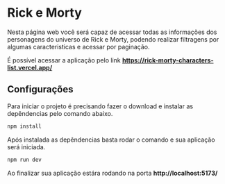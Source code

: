 # Rick e Morty

Nesta página web você será capaz de acessar todas as informações dos personagens do universo de Rick e Morty, podendo realizar filtragens por algumas caracteristicas e acessar por paginação.

É possível acessar a aplicação pelo link **https://rick-morty-characters-list.vercel.app/**

## Configurações

Para iniciar o projeto é precisando fazer o download e instalar as depêndencias pelo comando abaixo.

```bash
npm install
```

Após instalada as depêndencias basta rodar o comando e sua aplicação será iniciada.

```bash
npm run dev
```

Ao finalizar sua aplicação estára rodando na porta **http://localhost:5173/**
